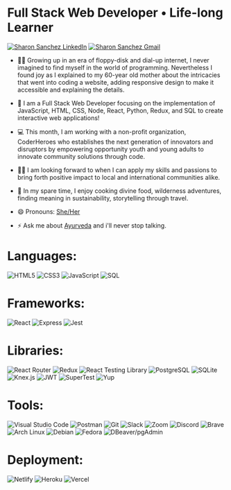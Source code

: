 # Full Stack Web Developer • Life-long Learner
[![Sharon Sanchez LinkedIn](https://img.shields.io/badge/Sharon_Sanchez-0A66C2?style=for-the-badge&logo=LinkedIn)](https://www.linkedin.com/in/sharontsanchez/)
[![Sharon Sanchez Gmail](https://img.shields.io/badge/Gmail-D14836?style=for-the-badge&logo=gmail&logoColor=white)](mailto:sharontsanchez@gmail.com)

- 👩‍👧 Growing up in an era of floppy-disk and dial-up internet, I never imagined to find myself in the world of programming. Nevertheless I found joy as I explained to my 60-year old mother about the intricacies that went into coding a website, adding responsive design to make it accessible and explaining the details.

- 🔨 I am a Full Stack Web Developer focusing on the implementation of JavaScript, HTML, CSS, Node, React, Python, Redux, and SQL to create interactive web applications!

- 💻 This month, I am working with a non-profit organization, CoderHeroes who establishes the next generation of innovators and disruptors by empowering opportunity youth and young adults to innovate community solutions through code.

- 👩‍💻 I am looking forward to when I can apply my skills and passions to bring forth positive impact to local and international communities alike.

- 🌴 In my spare time, I enjoy cooking divine food, wilderness adventures, finding meaning in sustainability, storytelling through travel. 

- 😄 Pronouns: [She/Her](https://www.mypronouns.org/she-her)
- ⚡ Ask me about [Ayurveda](https://www.keralatourism.org/highresolutionimages/ayurveda/) and i'll never stop talking.




# Languages: 
![HTML5](https://img.shields.io/badge/html5-%23E34F26.svg?style=for-the-badge&logo=html5&logoColor=white) 
![CSS3](https://img.shields.io/badge/css3-%231572B6.svg?style=for-the-badge&logo=css3&logoColor=white) 
![JavaScript](https://img.shields.io/badge/javascript-%23323330.svg?style=for-the-badge&logo=javascript&logoColor=%23F7DF1E)
![SQL](https://img.shields.io/badge/SQL-blue?style=for-the-badge)

# Frameworks: 
![React](https://img.shields.io/badge/React-20232A?style=for-the-badge&logo=react&logoColor=61DAFB) 
![Express](https://img.shields.io/badge/Express.js-000000?style=for-the-badge&logo=express&logoColor=white) 
![Jest](https://img.shields.io/badge/Jest-C21325?style=for-the-badge&logo=jest&logoColor=white)

# Libraries: 
![React Router](https://img.shields.io/badge/React_Router-CA4245?style=for-the-badge&logo=react-router&logoColor=white)
![Redux](https://img.shields.io/badge/Redux-593D88?style=for-the-badge&logo=redux&logoColor=white)
![React Testing Library](https://img.shields.io/badge/-TestingLibrary-%23E33332?style=for-the-badge&logo=testing-library&logoColor=white)
![PostgreSQL](https://img.shields.io/badge/PostgreSQL-316192?style=for-the-badge&logo=postgresql&logoColor=white)
![SQLite](https://img.shields.io/badge/sqlite-%2307405e.svg?style=for-the-badge&logo=sqlite&logoColor=white)
![Knex.js](https://img.shields.io/badge/Knex.js-orange?style=for-the-badge)
![JWT](https://img.shields.io/badge/JWT-black?style=for-the-badge&logo=JSON%20web%20tokens)
![SuperTest](https://img.shields.io/badge/SuperTest-red?style=for-the-badge)
![Yup](https://img.shields.io/badge/Yup-black?style=for-the-badge)

# Tools: 
![Visual Studio Code](https://img.shields.io/badge/Visual%20Studio%20Code-0078d7.svg?style=for-the-badge&logo=visual-studio-code&logoColor=white) 
![Postman](https://img.shields.io/badge/Postman-FF6C37?style=for-the-badge&logo=postman&logoColor=white) 
![Git](https://img.shields.io/badge/git-%23F05033.svg?style=for-the-badge&logo=git&logoColor=white) 
![Slack](https://img.shields.io/badge/Slack-4A154B?style=for-the-badge&logo=slack&logoColor=white) 
![Zoom](https://img.shields.io/badge/Zoom-2D8CFF?style=for-the-badge&logo=zoom&logoColor=white) 
![Discord](https://img.shields.io/badge/Discord-7289DA?style=for-the-badge&logo=discord&logoColor=white) 
![Brave](https://img.shields.io/badge/Brave-FB542B?style=for-the-badge&logo=Brave&logoColor=white) 
![Arch Linux](https://img.shields.io/badge/Arch_Linux-1793D1?style=for-the-badge&logo=arch-linux&logoColor=white) 
![Debian](https://img.shields.io/badge/Debian-A81D33?style=for-the-badge&logo=debian&logoColor=white) 
![Fedora](https://img.shields.io/badge/Fedora-294172?style=for-the-badge&logo=fedora&logoColor=white)
![DBeaver/pgAdmin](https://img.shields.io/badge/DBeaver_/_pgAdmin-tan?style=for-the-badge&logo=PostgreSQL&logoColor=black)

# Deployment: 
![Netlify](https://img.shields.io/badge/netlify-%23000000.svg?style=for-the-badge&logo=netlify&logoColor=#00C7B7) 
![Heroku](https://img.shields.io/badge/heroku-%23430098.svg?style=for-the-badge&logo=heroku&logoColor=white) 
![Vercel](https://img.shields.io/badge/vercel-%23000000.svg?style=for-the-badge&logo=vercel&logoColor=white)
